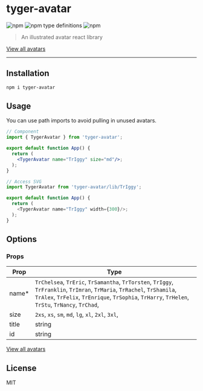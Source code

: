 # tyger-avatar

![npm](https://img.shields.io/npm/v/tyger-avatar) ![npm type definitions](https://img.shields.io/npm/types/tyger-avatar) ![npm](https://img.shields.io/npm/dm/tyger-avatar)

> An illustrated avatar react library

[View all avatars](https://ivstudio.github.io/tyger-avatar-wiki/)

---

## Installation

```bash
npm i tyger-avatar
```

## Usage

You can use path imports to avoid pulling in unused avatars.

```jsx
// Component
import { TygerAvatar } from 'tyger-avatar';

export default function App() {
  return (
    <TygerAvatar name="TrIggy" size="md"/>;
  );
}
```

```js
// Access SVG
import TygerAvatar from 'tyger-avatar/lib/TrIggy';

export default function App() {
  return (
    <TygerAvatar name="TrIggy" width={300}/>;
  );
}
```

## Options

### Props

| Prop   | Type                                                                                                                                                                                                                       |
| ------ | -------------------------------------------------------------------------------------------------------------------------------------------------------------------------------------------------------------------------- |
| name\* | `TrChelsea`, `TrEric`, `TrSamantha`, `TrTorsten`, `TrIggy`, `TrFranklin`, `TrImran`, `TrMaria`, `TrRachel`, `TrShamila`, `TrAlex`, `TrFelix`, `TrEnrique`, `TrSophia`, `TrHarry`, `TrHelen`, `TrStu`, `TrNancy`, `TrChad`, |
| size   | `2xs`, `xs`, `sm`, `md`, `lg`, `xl`, `2xl`, `3xl`,                                                                                                                                                                         |
| title  | string                                                                                                                                                                                                                     |
| id     | string                                                                                                                                                                                                                     |

[View all avatars](https://ivstudio.github.io/tyger-avatar-wiki/)

## License

MIT
